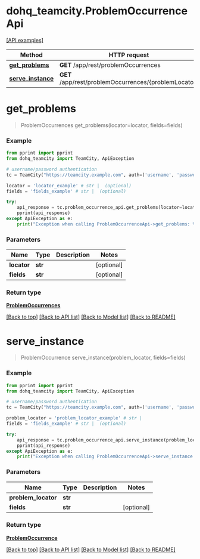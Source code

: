 # dohq_teamcity.ProblemOccurrenceApi

[[API examples]](http://devopshq.github.io/teamcity/teamcity_apis/ProblemOccurrenceApi.html)

Method | HTTP request | Description
------------- | ------------- | -------------
[**get_problems**](ProblemOccurrenceApi.md#get_problems) | **GET** /app/rest/problemOccurrences | 
[**serve_instance**](ProblemOccurrenceApi.md#serve_instance) | **GET** /app/rest/problemOccurrences/{problemLocator} | 


# **get_problems**
> ProblemOccurrences get_problems(locator=locator, fields=fields)



### Example
```python
from pprint import pprint
from dohq_teamcity import TeamCity, ApiException

# username/password authentication
tc = TeamCity("https://teamcity.example.com", auth=('username', 'password'))

locator = 'locator_example' # str |  (optional)
fields = 'fields_example' # str |  (optional)

try:
    api_response = tc.problem_occurrence_api.get_problems(locator=locator, fields=fields)
    pprint(api_response)
except ApiException as e:
    print("Exception when calling ProblemOccurrenceApi->get_problems: %s\n" % e)
```

### Parameters

Name | Type | Description  | Notes
------------- | ------------- | ------------- | -------------
 **locator** | **str**|  | [optional] 
 **fields** | **str**|  | [optional] 

### Return type

[**ProblemOccurrences**](../models/ProblemOccurrences.md)

[[Back to top]](#) [[Back to API list]](../README.md#documentation-for-api-endpoints) [[Back to Model list]](../README.md#documentation-for-models) [[Back to README]](../README.md)


# **serve_instance**
> ProblemOccurrence serve_instance(problem_locator, fields=fields)



### Example
```python
from pprint import pprint
from dohq_teamcity import TeamCity, ApiException

# username/password authentication
tc = TeamCity("https://teamcity.example.com", auth=('username', 'password'))

problem_locator = 'problem_locator_example' # str | 
fields = 'fields_example' # str |  (optional)

try:
    api_response = tc.problem_occurrence_api.serve_instance(problem_locator, fields=fields)
    pprint(api_response)
except ApiException as e:
    print("Exception when calling ProblemOccurrenceApi->serve_instance: %s\n" % e)
```

### Parameters

Name | Type | Description  | Notes
------------- | ------------- | ------------- | -------------
 **problem_locator** | **str**|  | 
 **fields** | **str**|  | [optional] 

### Return type

[**ProblemOccurrence**](../models/ProblemOccurrence.md)

[[Back to top]](#) [[Back to API list]](../README.md#documentation-for-api-endpoints) [[Back to Model list]](../README.md#documentation-for-models) [[Back to README]](../README.md)


